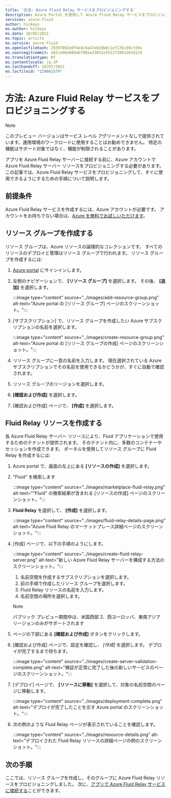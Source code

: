 ```yaml
---
title: '方法: Azure Fluid Relay サービスをプロビジョニングする'
description: Azure Portal を使用して Azure Fluid Relay サービスをプロビジョニングする方法
services: azure-fluid
author: hickeys
ms.author: hickeys
ms.date: 10/05/2021
ms.topic: article
ms.service: azure-fluid
ms.openlocfilehash: 29397802e0f4e4c4a47e82db8c1ef17bc89c7d9a
ms.sourcegitcommit: e82ce0be68dabf98aa33052afb12f205a203d12d
ms.translationtype: HT
ms.contentlocale: ja-JP
ms.lasthandoff: 10/07/2021
ms.locfileid: "129661579"
---
```

# <a name="how-to-provision-an-azure-fluid-relay-service"></a>方法: Azure Fluid Relay サービスをプロビジョニングする

> [!NOTE]
> このプレビュー バージョンはサービス レベル アグリーメントなしで提供されています。運用環境のワークロードに使用することはお勧めできません。 特定の機能はサポート対象ではなく、機能が制限されることがあります。

アプリを Azure Fluid Relay サーバーに接続する前に、Azure アカウントで Azure Fluid Relay サーバー リソースをプロビジョニングする必要があります。 この記事では、Azure Fluid Relay サービスをプロビジョニングして、すぐに使用できるようにするための手順について説明します。 

## <a name="prerequisites"></a>前提条件

Azure Fluid Relay サービスを作成するには、Azure アカウントが必要です。 アカウントをお持ちでない場合は、[Azure を無料でお試しいただけます](https://azure.com/free)。

## <a name="create-a-resource-group"></a>リソース グループを作成する
リソース グループは、Azure リソースの論理的なコレクションです。 すべてのリソースのデプロイと管理はリソース グループで行われます。 リソース グループを作成するには:

1. [Azure portal](https://portal.azure.com/) にサインインします。
2. 左側のナビゲーションで、 **[リソース グループ]** を選択します。 その後、 **[追加]** を選択します。

    :::image type="content" source="../images/add-resource-group.png" alt-text="Azure portal の [リソース グループ] ページのスクリーンショット。":::

3. [サブスクリプション] で、リソース グループを作成したい Azure サブスクリプションの名前を選択します。

    :::image type="content" source="../images/create-resource-group.png" alt-text="Azure portal の [リソース グループの作成] ページのスクリーンショット。":::

1. リソース グループに一意の名前を入力します。 現在選択されている Azure サブスクリプションでその名前を使用できるかどうかが、すぐに自動で確認されます。
1. リソース グループのリージョンを選択します。
1. **[確認および作成]** を選択します。
1. [確認および作成] ページで、 **[作成]** を選択します。

## <a name="create-a-fluid-relay-resource"></a>Fluid Relay リソースを作成する
各 Azure Fluid Relay サーバー リソースにより、Fluid アプリケーションで使用するためのテナントが提供されます。 そのテナント内に、多数のコンテナーやセッションを作成できます。 ポータルを使用してリソース グループに Fluid Relay を作成するには:

1. Azure portal で、画面の左上にある **[リソースの作成]** を選択します。
2. "Fluid" を検索します
 
    :::image type="content" source="../images/marketplace-fluid-relay.png" alt-text="&quot;Fluid&quot; の検索結果が含まれる [リソースの作成] ページのスクリーンショット。":::

3. **Fluid Relay** を選択して、 **[作成]** を選択します。
 
    :::image type="content" source="../images/fluid-relay-details-page.png" alt-text="Azure Fluid Relay のマーケットプレース詳細ページのスクリーンショット。":::

4. [作成] ページで、以下の手順のようにします。

    :::image type="content" source="../images/create-fluid-relay-server.png" alt-text="新しい Azure Fluid Relay サーバーを構成する方法のスクリーンショット。":::

    1. 名前空間を作成するサブスクリプションを選択します。
    2. 前の手順で作成したリソース グループを選択します。
    3. Fluid Relay リソースの名前を入力します。
    4. 名前空間の場所を選択します。
    
    > [!NOTE]
    > パブリック プレビュー期間中は、米国西部 2、西ヨーロッパ、東南アジア リージョンのみがサポートされます

5. ページの下部にある **[確認および作成]** ボタンをクリックします。

6. [確認および作成] ページで、設定を確認し、 *[作成]* を選択します。 デプロイが完了するまで待ちます。

    :::image type="content" source="../images/create-server-validation-complete.png" alt-text="検証が正常に完了した後の新しいサービスのページのスクリーンショット。":::

7. [デプロイ] ページで、 **[リソースに移動]** を選択して、対象の名前空間のページに移動します。

    :::image type="content" source="../images/deployment-complete.png" alt-text="デプロイが完了したことを示す Azure portal のスクリーンショット。":::

8. 次の例のような Fluid Relay ページが表示されていることを確認します。

    :::image type="content" source="../images/resource-details.png" alt-text="デプロイされた Fluid Relay リソースの詳細ページの例のスクリーンショット。":::

## <a name="next-steps"></a>次の手順
ここでは、リソース グループを作成し、そのグループに Azure Fluid Relay リソースをプロビジョニングしました。 次に、[アプリで Azure Fluid Relay サービスに接続する](../quickstarts/quickstart-dice-roll.md)ことができます。
